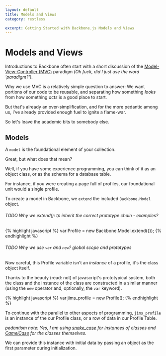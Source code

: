 ```yaml
---
layout: default
title: Models and Views
category: restless

excerpt: Getting Started with Backbone.js Models and Views
---
```

Models and Views
================

Introductions to Backbone often start with a short discussion of the [Model-View-Controller (MVC)](http://en.wikipedia.org/wiki/Model%E2%80%93view%E2%80%93controller) paradigm _(Oh fuck, did I just use the word 'paradigm?')_.

Why we use MVC is a relatively simple question to answer: We want portions of our code to be reusable, and separating how something _looks_ from how something _acts_ is a good place to start.

But that's already an over-simplification, and for the more pedantic among us, I've already provided enough fuel to ignite a flame-war.

So let's leave the academic bits to somebody else.

## Models

A `model` is the foundational element of your collection. 

Great, but what does that mean?

Well, if you have some experience programming, you can think of it as an object class, or as the schema for a database table.

For instance, if you were creating a page full of profiles, our foundational unit would a single profile.

To create a model in Backbone, we `extend` the included `Backbone.Model` object.

###### _TODO Why we extend(): tp inherit the correct prototype chain - examples?_

{% highlight javascript %}
var Profile = new Backbone.Model.extend({});
{% endhighlight %}

###### _TODO Why we use `var` and `new`? global scope and prototypes_

Now careful, this Profile variable isn't an _instance_ of a profile, it's the class object itself.

Thanks to the beauty (read: not) of javascript's prototypical system, both the class and the instance of the class are constructed in a similar manner (using the `new` operator and, optionally, the `var` keyword).

{% highlight javascript %}
var jims_profile = new Profile();
{% endhighlight %}

To continue with the parallel to other aspects of programming, `jims_profile` is an instance of the our Profile class, or a row of data in our Profile Table.

_pedantism note: Yes, I am using [snake_case](http://en.wikipedia.org/wiki/Snake_case) for instances of classes and [CamelCase](http://en.wikipedia.org/wiki/Camelcase) for the classes themselves._

We can provide this instance with initial data by passing an object as the first parameter during initialization.

